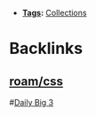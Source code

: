 - **[Tags](<Tags.md>):** [Collections](<Collections.md>)

# Backlinks
## [roam/css](<roam/css.md>)
#[Daily Big 3](<Daily Big 3.md>)

